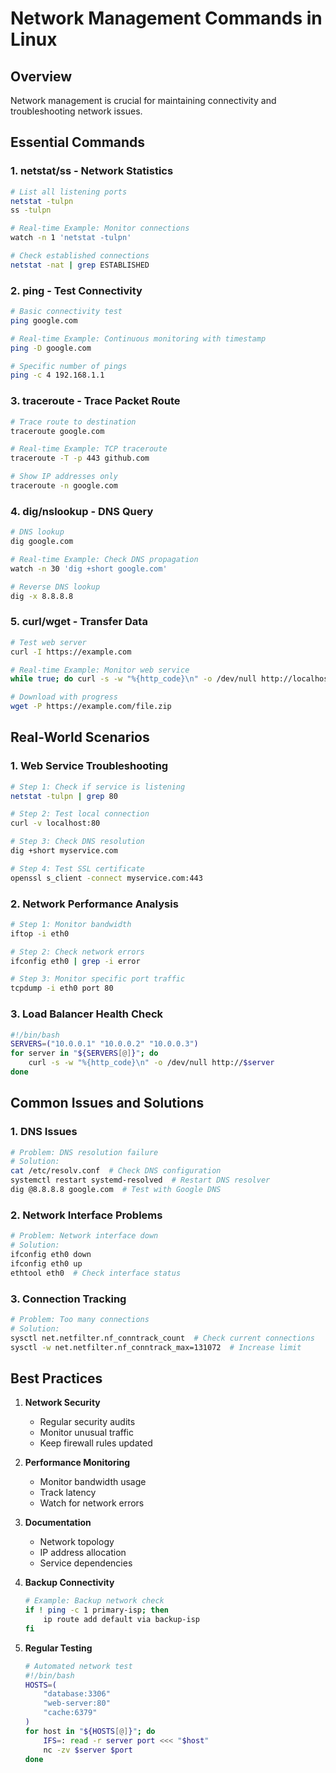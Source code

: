 # Network Management Commands in Linux

## Overview
Network management is crucial for maintaining connectivity and troubleshooting network issues.

## Essential Commands

### 1. netstat/ss - Network Statistics
```bash
# List all listening ports
netstat -tulpn
ss -tulpn

# Real-time Example: Monitor connections
watch -n 1 'netstat -tulpn'

# Check established connections
netstat -nat | grep ESTABLISHED
```

### 2. ping - Test Connectivity
```bash
# Basic connectivity test
ping google.com

# Real-time Example: Continuous monitoring with timestamp
ping -D google.com

# Specific number of pings
ping -c 4 192.168.1.1
```

### 3. traceroute - Trace Packet Route
```bash
# Trace route to destination
traceroute google.com

# Real-time Example: TCP traceroute
traceroute -T -p 443 github.com

# Show IP addresses only
traceroute -n google.com
```

### 4. dig/nslookup - DNS Query
```bash
# DNS lookup
dig google.com

# Real-time Example: Check DNS propagation
watch -n 30 'dig +short google.com'

# Reverse DNS lookup
dig -x 8.8.8.8
```

### 5. curl/wget - Transfer Data
```bash
# Test web server
curl -I https://example.com

# Real-time Example: Monitor web service
while true; do curl -s -w "%{http_code}\n" -o /dev/null http://localhost; sleep 1; done

# Download with progress
wget -P https://example.com/file.zip
```

## Real-World Scenarios

### 1. Web Service Troubleshooting
```bash
# Step 1: Check if service is listening
netstat -tulpn | grep 80

# Step 2: Test local connection
curl -v localhost:80

# Step 3: Check DNS resolution
dig +short myservice.com

# Step 4: Test SSL certificate
openssl s_client -connect myservice.com:443
```

### 2. Network Performance Analysis
```bash
# Step 1: Monitor bandwidth
iftop -i eth0

# Step 2: Check network errors
ifconfig eth0 | grep -i error

# Step 3: Monitor specific port traffic
tcpdump -i eth0 port 80
```

### 3. Load Balancer Health Check
```bash
#!/bin/bash
SERVERS=("10.0.0.1" "10.0.0.2" "10.0.0.3")
for server in "${SERVERS[@]}"; do
    curl -s -w "%{http_code}\n" -o /dev/null http://$server
done
```



## Common Issues and Solutions

### 1. DNS Issues
```bash
# Problem: DNS resolution failure
# Solution:
cat /etc/resolv.conf  # Check DNS configuration
systemctl restart systemd-resolved  # Restart DNS resolver
dig @8.8.8.8 google.com  # Test with Google DNS
```

### 2. Network Interface Problems
```bash
# Problem: Network interface down
# Solution:
ifconfig eth0 down
ifconfig eth0 up
ethtool eth0  # Check interface status
```

### 3. Connection Tracking
```bash
# Problem: Too many connections
# Solution:
sysctl net.netfilter.nf_conntrack_count  # Check current connections
sysctl -w net.netfilter.nf_conntrack_max=131072  # Increase limit
```

## Best Practices

1. **Network Security**
   - Regular security audits
   - Monitor unusual traffic
   - Keep firewall rules updated

2. **Performance Monitoring**
   - Monitor bandwidth usage
   - Track latency
   - Watch for network errors

3. **Documentation**
   - Network topology
   - IP address allocation
   - Service dependencies

4. **Backup Connectivity**
   ```bash
   # Example: Backup network check
   if ! ping -c 1 primary-isp; then
       ip route add default via backup-isp
   fi
   ```

5. **Regular Testing**
   ```bash
   # Automated network test
   #!/bin/bash
   HOSTS=(
       "database:3306"
       "web-server:80"
       "cache:6379"
   )
   for host in "${HOSTS[@]}"; do
       IFS=: read -r server port <<< "$host"
       nc -zv $server $port
   done
   ```
